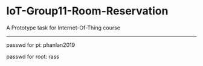 # IoT-Group11-Room-Reservation
A Prototype task for Internet-Of-Thing course

---
passwd for pi: phanlan2019

passwd for root: rass
